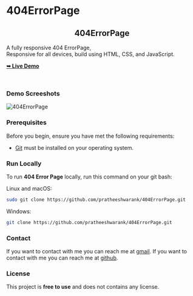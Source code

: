 # 404ErrorPage

<h2 align="center">404ErrorPage</h2>

  A fully responsive 404 ErrorPage, <br />Responsive for all devices, build using HTML, CSS, and JavaScript.

  <a href="https://pratheeshwarank.github.io/404Page/#"><strong>➥ Live Demo</strong></a>

</div>

<br />

### Demo Screeshots
![404ErrorPage](https://github.com/Pratheeshwarank/404ErrorPage/assets/135298926/77ca3277-d1f0-4df9-a6de-bdc75456b338)

### Prerequisites

Before you begin, ensure you have met the following requirements:

* [Git](https://git-scm.com/downloads "Download Git") must be installed on your operating system.

### Run Locally

To run **404 Error Page** locally, run this command on your git bash:

Linux and macOS:

```bash
sudo git clone https://github.com/pratheeshwarank/404ErrorPage.git
```

Windows:

```bash
git clone https://github.com/pratheeshwarank/404ErrorPage.git
```

### Contact

If you want to contact with me you can reach me at [gmail](pratheeshwarank1050@gmail.com).
If you want to contact with me you can reach me at [github](https://github.com/Pratheeshwarank).

### License

This project is **free to use** and does not contains any license.
